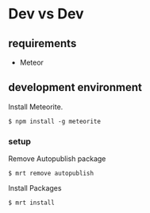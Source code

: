 # Dev vs Dev

## requirements

* Meteor

## development environment

Install Meteorite.

	$ npm install -g meteorite

### setup

Remove Autopublish package
	
	$ mrt remove autopublish

Install Packages

	$ mrt install
